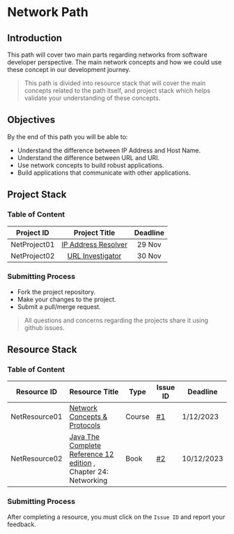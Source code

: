 # Network Path

## Introduction 
This path will cover two main parts regarding networks from software developer perspective.  The main network concepts and how we could use these concept in our development journey.

> This path is divided into resource stack that will cover the main concepts related to the path itself, and project stack which helps validate your understanding of these concepts.


## Objectives
By the end of this path you will be able to:
- Understand the difference between IP Address and Host Name. 
- Understand the difference between URL and URI.
- Use network concepts to build robust applications. 
- Build applications that communicate with other applications.


## Project Stack

### Table of Content

| Project ID   |      Project Title  | Deadline   |
|----------------|:-------------:|:----:|
| NetProject01 |  [IP Address Resolver](https://github.com/LamRAM/IPAddressResolver) |   29 Nov     | 
| NetProject02| [URL Investigator](https://github.com/LamRAM/URL-Investigator) | 30 Nov |



### Submitting Process

* Fork the project repository.
* Make your changes to the project.
* Submit a pull/merge request.

> All questions and concerns regarding the projects share it using github issues.

## Resource Stack

### Table of Content


| Resource ID  | Resource Title                                                                                                                                                                                                                                                                                                                     | Type   | Issue ID                                                       | Deadline  |
| ------------ | ---------------------------------------------------------------------------------------------------------------------------------------------------------------------------------------------------------------------------------------------------------------------------------------------------------------------------------- | ------ | -------------------------------------------------------------- | --------- |
| NetResource01 | [Network Concepts & Protocols](https://app.pluralsight.com/library/courses/network-concepts-protocols-cert/table-of-contents)| Course | [#1](https://github.com/LamRAM/NetworkProjects/issues/1) | 1/12/2023 |
| NetResource02 |   [Java The Complete Reference 12 edition](https://www.google.com.sa/books/edition/Java_The_Complete_Reference_Twelfth_Edit/iXlIEAAAQBAJ?hl=en&gbpv=0&bsq=Java%20The%20Complete%20Reference%2012th%20edition) , Chapter 24: Networking |   Book     |  [#2](https://github.com/LamRAM/NetworkProjects/issues/2) |     10/12/2023      |

### Submitting Process

After completing a resource, you must click on the `Issue ID` and report your feedback.
